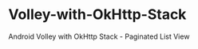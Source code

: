 Volley-with-OkHttp-Stack
========================

Android Volley with OkHttp Stack - Paginated List View
